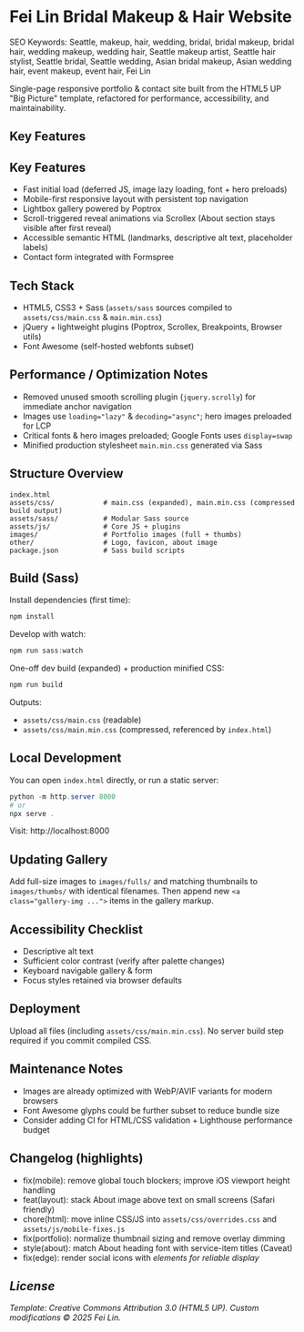 # Fei Lin Bridal Makeup & Hair Website

SEO Keywords: Seattle, makeup, hair, wedding, bridal, bridal makeup, bridal hair, wedding makeup, wedding hair, Seattle makeup artist, Seattle hair stylist, Seattle bridal, Seattle wedding, Asian bridal makeup, Asian wedding hair, event makeup, event hair, Fei Lin

Single-page responsive portfolio & contact site built from the HTML5 UP "Big Picture" template, refactored for performance, accessibility, and maintainability.

## Key Features
## Key Features
- Fast initial load (deferred JS, image lazy loading, font + hero preloads)
- Mobile-first responsive layout with persistent top navigation
- Lightbox gallery powered by Poptrox
- Scroll-triggered reveal animations via Scrollex (About section stays visible after first reveal)
- Accessible semantic HTML (landmarks, descriptive alt text, placeholder labels)
- Contact form integrated with Formspree

## Tech Stack
- HTML5, CSS3 + Sass (`assets/sass` sources compiled to `assets/css/main.css` & `main.min.css`)
- jQuery + lightweight plugins (Poptrox, Scrollex, Breakpoints, Browser utils)
- Font Awesome (self-hosted webfonts subset)

## Performance / Optimization Notes
- Removed unused smooth scrolling plugin (`jquery.scrolly`) for immediate anchor navigation
- Images use `loading="lazy"` & `decoding="async"`; hero images preloaded for LCP
- Critical fonts & hero images preloaded; Google Fonts uses `display=swap`
- Minified production stylesheet `main.min.css` generated via Sass

## Structure Overview
```
index.html
assets/css/            # main.css (expanded), main.min.css (compressed build output)
assets/sass/           # Modular Sass source
assets/js/             # Core JS + plugins
images/                # Portfolio images (full + thumbs)
other/                 # Logo, favicon, about image
package.json           # Sass build scripts
```

## Build (Sass)
Install dependencies (first time):
```powershell
npm install
```
Develop with watch:
```powershell
npm run sass:watch
```
One-off dev build (expanded) + production minified CSS:
```powershell
npm run build
```
Outputs:
- `assets/css/main.css` (readable)
- `assets/css/main.min.css` (compressed, referenced by `index.html`)

## Local Development
You can open `index.html` directly, or run a static server:
```powershell
python -m http.server 8000
# or
npx serve .
```
Visit: http://localhost:8000

## Updating Gallery
Add full-size images to `images/fulls/` and matching thumbnails to `images/thumbs/` with identical filenames. Then append new `<a class="gallery-img ...">` items in the gallery markup.

## Accessibility Checklist
- Descriptive alt text
- Sufficient color contrast (verify after palette changes)
- Keyboard navigable gallery & form
- Focus styles retained via browser defaults

## Deployment
Upload all files (including `assets/css/main.min.css`). No server build step required if you commit compiled CSS.

## Maintenance Notes
- Images are already optimized with WebP/AVIF variants for modern browsers
- Font Awesome glyphs could be further subset to reduce bundle size
- Consider adding CI for HTML/CSS validation + Lighthouse performance budget

## Changelog (highlights)
- fix(mobile): remove global touch blockers; improve iOS viewport height handling
- feat(layout): stack About image above text on small screens (Safari friendly)
- chore(html): move inline CSS/JS into `assets/css/overrides.css` and `assets/js/mobile-fixes.js`
- fix(portfolio): normalize thumbnail sizing and remove overlay dimming
- style(about): match About heading font with service-item titles (Caveat)
- fix(edge): render social icons with <i> elements for reliable display

## License
Template: Creative Commons Attribution 3.0 (HTML5 UP). Custom modifications © 2025 Fei Lin.
